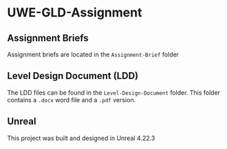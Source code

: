 # UWE-GLD-Assignment

## Assignment Briefs
Assignment briefs are located in the `Assignment-Brief` folder

## Level Design Document (LDD)
The LDD files can be found in the `Level-Design-Document` folder. This folder contains a `.docx` word file and a `.pdf` version.

## Unreal
This project was built and designed in Unreal 4.22.3
